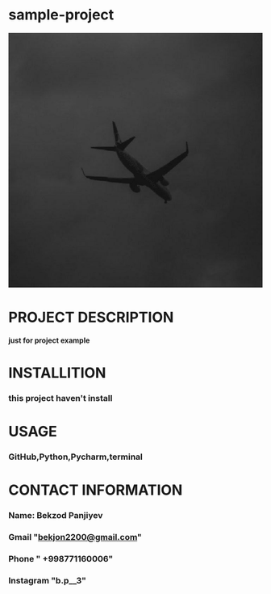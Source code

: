 # sample-project

![FBDEB4D4-F199-4E8D-AD0A-6B2D0CD9C9BF.jpeg](FBDEB4D4-F199-4E8D-AD0A-6B2D0CD9C9BF.jpeg)

# PROJECT DESCRIPTION
#### just for project example



# INSTALLITION
### this project haven't install



# USAGE
### GitHub,Python,Pycharm,terminal



# CONTACT INFORMATION 
### Name: Bekzod Panjiyev
### Gmail "bekjon2200@gmail.com"
### Phone " +998771160006"
### Instagram "b.p__3"
